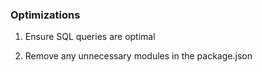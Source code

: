 ### Optimizations

1. Ensure SQL queries are optimal

2. Remove any unnecessary modules in the package.json
